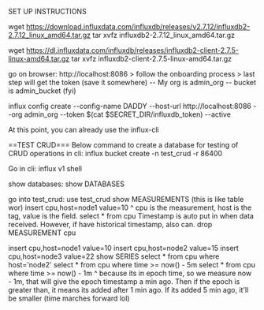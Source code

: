 SET UP INSTRUCTIONS

wget https://download.influxdata.com/influxdb/releases/v2.7.12/influxdb2-2.7.12_linux_amd64.tar.gz
tar xvfz influxdb2-2.7.12_linux_amd64.tar.gz

wget https://dl.influxdata.com/influxdb/releases/influxdb2-client-2.7.5-linux-amd64.tar.gz
tar xvfz influxdb2-client-2.7.5-linux-amd64.tar.gz

go on browser: http://localhost:8086 > follow the onboarding process > last step will get the token (save it somewhere)
-- My org is admin_org 
-- bucket is admin_bucket (fyi)

influx config create --config-name DADDY --host-url http://localhost:8086 --org admin_org --token $(cat $SECRET_DIR/influxdb_token) --active

At this point, you can already use the influx-cli 

==TEST CRUD===
Below command to create a database for testing of CRUD operations in cli: 
influx bucket create -n test_crud -r 86400

Go in cli:
influx v1 shell

show databases:
show DATABASES

go into test_crud: 
use test_crud
show MEASUREMENTS (this is like table wor)
insert cpu,host=node1 value=10
^ cpu is the measurement, host is the tag, value is the field.
select * from cpu
Timestamp is auto put in when data received. However, if have historical timestamp, also can. 
drop MEASUREMENT cpu

insert cpu,host=node1 value=10
insert cpu,host=node2 value=15
insert cpu,host=node3 value=22
show SERIES 
select * from cpu where host='node2'
select * from cpu where time >= now() - 5m
select * from cpu where time >= now() - 1m
^ because its in epoch time, so we measure now - 1m, that will give the epoch timestamp a min ago. Then if the epoch is greater than, it means its added after 1 min ago. If its added 5 min ago, it'll be smaller (time marches forward lol)